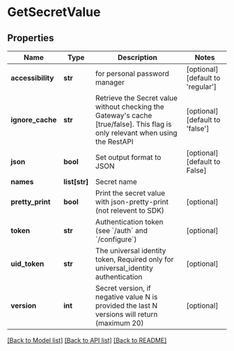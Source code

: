 # GetSecretValue

## Properties
Name | Type | Description | Notes
------------ | ------------- | ------------- | -------------
**accessibility** | **str** | for personal password manager | [optional] [default to 'regular']
**ignore_cache** | **str** | Retrieve the Secret value without checking the Gateway&#39;s cache [true/false]. This flag is only relevant when using the RestAPI | [optional] [default to 'false']
**json** | **bool** | Set output format to JSON | [optional] [default to False]
**names** | **list[str]** | Secret name | 
**pretty_print** | **bool** | Print the secret value with json-pretty-print (not relevent to SDK) | [optional] 
**token** | **str** | Authentication token (see &#x60;/auth&#x60; and &#x60;/configure&#x60;) | [optional] 
**uid_token** | **str** | The universal identity token, Required only for universal_identity authentication | [optional] 
**version** | **int** | Secret version, if negative value N is provided the last N versions will return (maximum 20) | [optional] 

[[Back to Model list]](../README.md#documentation-for-models) [[Back to API list]](../README.md#documentation-for-api-endpoints) [[Back to README]](../README.md)


